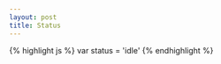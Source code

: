 ```yaml
---
layout: post
title: Status
---
```


{% highlight js %}
var status = 'idle'
{% endhighlight %}